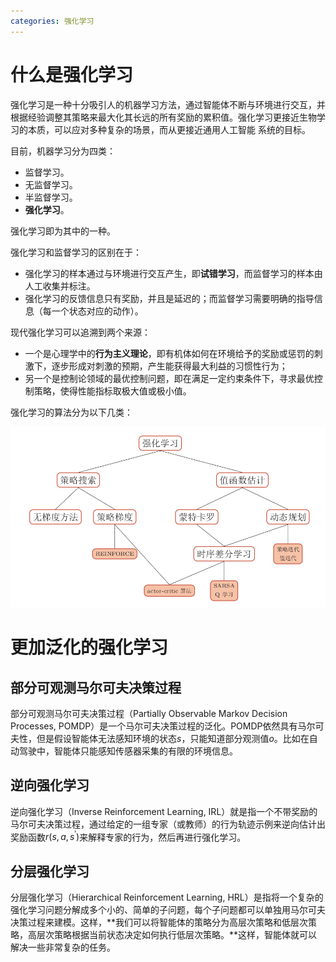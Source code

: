 ```yaml
---
categories: 强化学习
---
```


# 什么是强化学习

强化学习是一种十分吸引人的机器学习方法，通过智能体不断与环境进行交互，并根据经验调整其策略来最大化其长远的所有奖励的累积值。强化学习更接近生物学习的本质，可以应对多种复杂的场景，而从更接近通用人工智能
系统的目标。

目前，机器学习分为四类：

- 监督学习。
- 无监督学习。
- 半监督学习。
- **强化学习**。

强化学习即为其中的一种。

强化学习和监督学习的区别在于：

- 强化学习的样本通过与环境进行交互产生，即**试错学习**，而监督学习的样本由人工收集并标注。
- 强化学习的反馈信息只有奖励，并且是延迟的；而监督学习需要明确的指导信息（每一个状态对应的动作）。

现代强化学习可以追溯到两个来源：

- 一个是心理学中的**行为主义理论**，即有机体如何在环境给予的奖励或惩罚的刺激下，逐步形成对刺激的预期，产生能获得最大利益的习惯性行为；
- 另一个是控制论领域的最优控制问题，即在满足一定约束条件下，寻求最优控制策略，使得性能指标取极大值或极小值。

强化学习的算法分为以下几类：

![](../../img/强化学习分类.png)

# 更加泛化的强化学习

## 部分可观测马尔可夫决策过程

部分可观测马尔可夫决策过程（Partially Observable Markov Decision Processes, POMDP）是一个马尔可夫决策过程的泛化。POMDP依然具有马尔可夫性，但是假设智能体无法感知环境的状态$s$，只能知道部分观测值$o$。比如在自动驾驶中，智能体只能感知传感器采集的有限的环境信息。

## 逆向强化学习

逆向强化学习（Inverse Reinforcement Learning, IRL）就是指一个不带奖励的马尔可夫决策过程，通过给定的一组专家（或教师）的行为轨迹示例来逆向估计出奖励函数$r\left(s, a, s^{\prime}\right)$来解释专家的行为，然后再进行强化学习。

## 分层强化学习

分层强化学习（Hierarchical Reinforcement Learning, HRL）是指将一个复杂的强化学习问题分解成多个小的、简单的子问题，每个子问题都可以单独用马尔可夫决策过程来建模。这样，**我们可以将智能体的策略分为高层次策略和低层次策略，高层次策略根据当前状态决定如何执行低层次策略。**这样，智能体就可以解决一些非常复杂的任务。

